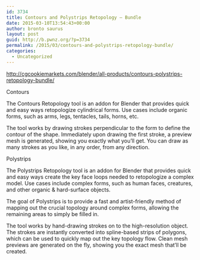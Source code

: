 ```yaml
---
id: 3734
title: Contours and Polystrips Retopology – Bundle
date: 2015-03-10T13:54:43+00:00
author: bronto saurus
layout: post
guid: http://b.pwnz.org/?p=3734
permalink: /2015/03/contours-and-polystrips-retopology-bundle/
categories:
  - Uncategorized
---
```

<http://cgcookiemarkets.com/blender/all-products/contours-polystrips-retopology-bundle/>

Contours

The Contours Retopology tool is an addon for Blender that provides quick and easy ways retopologize cylindrical forms. Use cases include organic forms, such as arms, legs, tentacles, tails, horns, etc.

The tool works by drawing strokes perpendicular to the form to define the contour of the shape. Immediately upon drawing the first stroke, a preview mesh is generated, showing you exactly what you’ll get. You can draw as many strokes as you like, in any order, from any direction.

Polystrips

The Polystrips Retopology tool is an addon for Blender that provides quick and easy ways create the key face loops needed to retopologize a complex model. Use cases include complex forms, such as human faces, creatures, and other organic & hard-surface objects.

The goal of Polystrips is to provide a fast and artist-friendly method of mapping out the crucial topology around complex forms, allowing the remaining areas to simply be filled in.

The tool works by hand-drawing strokes on to the high-resolution object. The strokes are instantly converted into spline-based strips of polygons, which can be used to quickly map out the key topology flow. Clean mesh previews are generated on the fly, showing you the exact mesh that’ll be created.